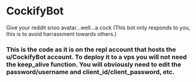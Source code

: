 # CockifyBot
Give your reddit snoo avatar...well...a cock (This bot only responds to you, this is to avoid harrassment towards others.)


### This is the code as it is on the repl account that hosts the u/CockifyBot account. To deploy it to a vps you will not need the keep_alive function. You will obviously need to edit the password/username and client_id/client_password, etc.

